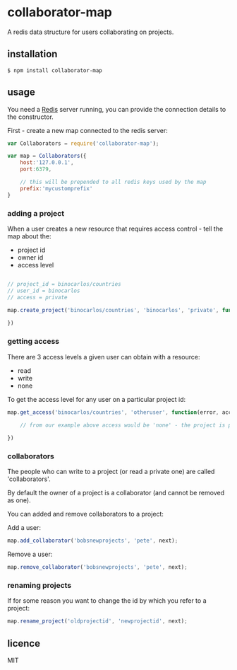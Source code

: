 collaborator-map
================

A redis data structure for users collaborating on projects.

## installation

	$ npm install collaborator-map

## usage

You need a [Redis](http://redis.io/) server running, you can provide the connection details to the constructor.

First - create a new map connected to the redis server:

```js
var Collaborators = require('collaborator-map');

var map = Collaborators({
	host:'127.0.0.1',
	port:6379,

	// this will be prepended to all redis keys used by the map
	prefix:'mycustomprefix'
}

```

### adding a project

When a user creates a new resource that requires access control - tell the map about the:

 * project id
 * owner id
 * access level

```js

// project_id = binocarlos/countries
// user_id = binocarlos
// access = private

map.create_project('binocarlos/countries', 'binocarlos', 'private', function(error){
	
})
```

### getting access

There are 3 access levels a given user can obtain with a resource:

 * read
 * write
 * none

To get the access level for any user on a particular project id:

```js
map.get_access('binocarlos/countries', 'otheruser', function(error, access){
	
	// from our example above access would be 'none' - the project is private

})

```

### collaborators

The people who can write to a project (or read a private one) are called 'collaborators'.

By default the owner of a project is a collaborator (and cannot be removed as one).

You can added and remove collaborators to a project:

Add a user:

```js
map.add_collaborator('bobsnewprojects', 'pete', next);
```

Remove a user:

```js
map.remove_collaborator('bobsnewprojects', 'pete', next);
```

### renaming projects

If for some reason you want to change the id by which you refer to a project:

```js
map.rename_project('oldprojectid', 'newprojectid', next);

```

## licence

MIT